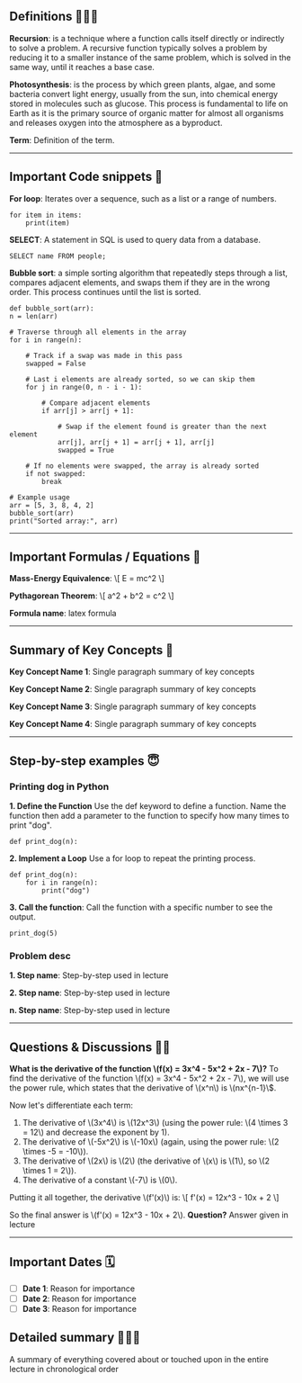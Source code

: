 <!-- Add every definition given in the lecture unlimited -->
## Definitions 👩🏻‍🏫

**Recursion**: is a technique where a function calls itself directly or indirectly to solve a problem. A recursive function typically solves a problem by reducing it to a smaller instance of the same problem, which is solved in the same way, until it reaches a base case.

**Photosynthesis**: is the process by which green plants, algae, and some bacteria convert light energy, usually from the sun, into chemical energy stored in molecules such as glucose. This process is fundamental to life on Earth as it is the primary source of organic matter for almost all organisms and releases oxygen into the atmosphere as a byproduct.

**Term**: Definition of the term.

---

<!-- OPTIONAL: For every relevant code syntax mentioned in the lecture unlimited -->
## Important Code snippets 🧮

**For loop**: Iterates over a sequence, such as a list or a range of numbers. 

    for item in items:
        print(item)

**SELECT**: A statement in SQL is used to query data from a database.
    
    SELECT name FROM people;

**Bubble sort**: a simple sorting algorithm that repeatedly steps through a list, compares adjacent elements, and swaps them if they are in the wrong order. This process continues until the list is sorted.

    def bubble_sort(arr):
    n = len(arr)

    # Traverse through all elements in the array
    for i in range(n):

        # Track if a swap was made in this pass
        swapped = False
        
        # Last i elements are already sorted, so we can skip them
        for j in range(0, n - i - 1):

            # Compare adjacent elements
            if arr[j] > arr[j + 1]:

                # Swap if the element found is greater than the next element
                arr[j], arr[j + 1] = arr[j + 1], arr[j]
                swapped = True
        
        # If no elements were swapped, the array is already sorted
        if not swapped:
            break

    # Example usage
    arr = [5, 3, 8, 4, 2]
    bubble_sort(arr)
    print("Sorted array:", arr)

---

<!-- OPTIONAL: For every relevant formula mentioned in the lecture unlimited -->
## Important Formulas / Equations 🧮

**Mass-Energy Equivalence**: \\[ E = mc^2 \\]

**Pythagorean Theorem**: \\[ a^2 + b^2 = c^2 \\]

**Formula name**: latex formula

---

<!-- Add as many Key Concepts as needed unlimited -->
## Summary of Key Concepts 🔑

**Key Concept Name 1**: Single paragraph summary of key concepts

**Key Concept Name 2**: Single paragraph summary of key concepts

**Key Concept Name 3**: Single paragraph summary of key concepts

**Key Concept Name 4**: Single paragraph summary of key concepts

---

<!-- OPTIONAL: For every example given in the lecture show the exact steps taken in class -->
## Step-by-step examples 😇

### Printing dog in Python
**1. Define the Function** Use the def keyword to define a function. Name the function then add a parameter to the function to specify how many times to print "dog".

    def print_dog(n):


**2. Implement a Loop** Use a for loop to repeat the printing process.

    def print_dog(n):
        for i in range(n):
            print("dog")

**3. Call the function**: Call the function with a specific number to see the output.

    print_dog(5)

### Problem desc
**1. Step name**: Step-by-step used in lecture

**2. Step name**: Step-by-step used in lecture

**n. Step name**: Step-by-step used in lecture

---

<!-- OPTIONAL: For every question asked in class describe it and the professors response  -->
## Questions & Discussions 🙋🏼

**What is the derivative of the function \\(f(x) = 3x^4 - 5x^2 + 2x - 7\\)?**
To find the derivative of the function \\(f(x) = 3x^4 - 5x^2 + 2x - 7\\), we will use the power rule, which states that the derivative of \\(x^n\\) is \\(nx^{n-1}\\$. 

Now let's differentiate each term:

1. The derivative of \\(3x^4\\) is \\(12x^3\\) (using the power rule: \\(4 \\times 3 = 12\\) and decrease the exponent by 1).
2. The derivative of \\(-5x^2\\) is \\(-10x\\) (again, using the power rule: \\(2 \\times -5 = -10\\)).
3. The derivative of \\(2x\\) is \\(2\\) (the derivative of \\(x\\) is \\(1\\), so \\(2 \\times 1 = 2\\)).
4. The derivative of a constant \\(-7\\) is \\(0\\).

Putting it all together, the derivative \\(f'(x)\\) is:
\\[
f'(x) = 12x^3 - 10x + 2
\\]

So the final answer is \\(f'(x) = 12x^3 - 10x + 2\\).
**Question?**
Answer given in lecture

---

<!-- OPTIONAL: For example if there is a test on some day or any date mentioned for any reason including past dates  -->
## Important Dates 🗓️

- [ ] **Date 1**: Reason for importance
- [ ] **Date 2**: Reason for importance
- [ ] **Date 3**: Reason for importance

## Detailed summary 🧑🏽‍🎓

A summary of everything covered about or touched upon in the entire lecture in chronological order